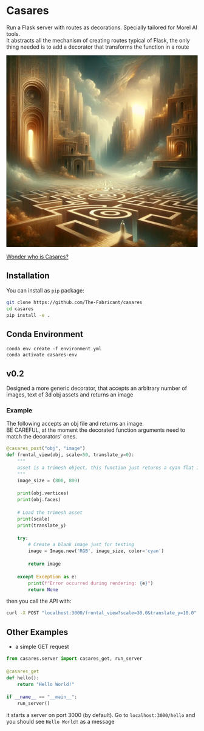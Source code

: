 # Casares

Run a Flask server with routes as decorations. Specially tailored for Morel AI tools.  
It abstracts all the mechanism of creating routes typical of Flask, the only thing needed is to add a decorator that transforms the function in a route

![Casares](/images/casares.jpg)

[Wonder who is Casares?](https://en.wikipedia.org/wiki/Adolfo_Bioy_Casares)


## Installation

You can install as `pip` package:

```bash
git clone https://github.com/The-Fabricant/casares
cd casares
pip install -e .
```



## Conda Environment
```
conda env create -f environment.yml
conda activate casares-env
```

## v0.2

Designed a more generic decorator, that accepts an arbitrary number of images, text of 3d obj assets and returns an image

### Example

The following accepts an obj file and returns an image.  
BE CAREFUL, at the moment the decorated function arguments need to match the decorators' ones.

```python
@casares_post("obj", "image")
def frontal_view(obj, scale=50, translate_y=0):
    """
    asset is a trimesh object, this function just returns a cyan flat image
    """
    image_size = (800, 800)

    print(obj.vertices)
    print(obj.faces)

    # Load the trimesh asset
    print(scale)
    print(translate_y)

    try:
        # Create a blank image just for testing
        image = Image.new('RGB', image_size, color='cyan')

        return image

    except Exception as e:
        print(f"Error occurred during rendering: {e}")
        return None
```

then you call the API with:
```bash
curl -X POST "localhost:3000/frontal_view?scale=30.0&translate_y=10.0" -F "file=@/path/to/mesh.obj" --output "/path/to/output.png"
```

## Other Examples

- a simple GET request

```python
from casares.server import casares_get, run_server

@casares_get
def hello():
    return "Hello World!"

if __name__ == "__main__":
    run_server()
```

it starts a server on port 3000 (by default). Go to `localhost:3000/hello` and you should see `Hello World!` as a message

